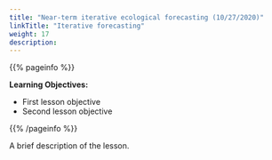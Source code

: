 ```yaml
---
title: "Near-term iterative ecological forecasting (10/27/2020)"
linkTitle: "Iterative forecasting"
weight: 17
description:
---
```


{{% pageinfo %}}

**Learning Objectives:**
* First lesson objective
* Second lesson objective

{{% /pageinfo %}}

A brief description of the lesson.
